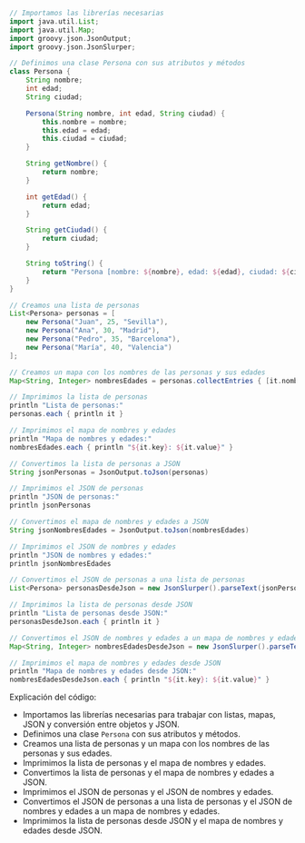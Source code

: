 ```groovy
// Importamos las librerías necesarias
import java.util.List;
import java.util.Map;
import groovy.json.JsonOutput;
import groovy.json.JsonSlurper;

// Definimos una clase Persona con sus atributos y métodos
class Persona {
    String nombre;
    int edad;
    String ciudad;

    Persona(String nombre, int edad, String ciudad) {
        this.nombre = nombre;
        this.edad = edad;
        this.ciudad = ciudad;
    }

    String getNombre() {
        return nombre;
    }

    int getEdad() {
        return edad;
    }

    String getCiudad() {
        return ciudad;
    }

    String toString() {
        return "Persona [nombre: ${nombre}, edad: ${edad}, ciudad: ${ciudad}]"
    }
}

// Creamos una lista de personas
List<Persona> personas = [
    new Persona("Juan", 25, "Sevilla"),
    new Persona("Ana", 30, "Madrid"),
    new Persona("Pedro", 35, "Barcelona"),
    new Persona("María", 40, "Valencia")
];

// Creamos un mapa con los nombres de las personas y sus edades
Map<String, Integer> nombresEdades = personas.collectEntries { [it.nombre, it.edad] }

// Imprimimos la lista de personas
println "Lista de personas:"
personas.each { println it }

// Imprimimos el mapa de nombres y edades
println "Mapa de nombres y edades:"
nombresEdades.each { println "${it.key}: ${it.value}" }

// Convertimos la lista de personas a JSON
String jsonPersonas = JsonOutput.toJson(personas)

// Imprimimos el JSON de personas
println "JSON de personas:"
println jsonPersonas

// Convertimos el mapa de nombres y edades a JSON
String jsonNombresEdades = JsonOutput.toJson(nombresEdades)

// Imprimimos el JSON de nombres y edades
println "JSON de nombres y edades:"
println jsonNombresEdades

// Convertimos el JSON de personas a una lista de personas
List<Persona> personasDesdeJson = new JsonSlurper().parseText(jsonPersonas)

// Imprimimos la lista de personas desde JSON
println "Lista de personas desde JSON:"
personasDesdeJson.each { println it }

// Convertimos el JSON de nombres y edades a un mapa de nombres y edades
Map<String, Integer> nombresEdadesDesdeJson = new JsonSlurper().parseText(jsonNombresEdades)

// Imprimimos el mapa de nombres y edades desde JSON
println "Mapa de nombres y edades desde JSON:"
nombresEdadesDesdeJson.each { println "${it.key}: ${it.value}" }
```

Explicación del código:

* Importamos las librerías necesarias para trabajar con listas, mapas, JSON y conversión entre objetos y JSON.
* Definimos una clase `Persona` con sus atributos y métodos.
* Creamos una lista de personas y un mapa con los nombres de las personas y sus edades.
* Imprimimos la lista de personas y el mapa de nombres y edades.
* Convertimos la lista de personas y el mapa de nombres y edades a JSON.
* Imprimimos el JSON de personas y el JSON de nombres y edades.
* Convertimos el JSON de personas a una lista de personas y el JSON de nombres y edades a un mapa de nombres y edades.
* Imprimimos la lista de personas desde JSON y el mapa de nombres y edades desde JSON.